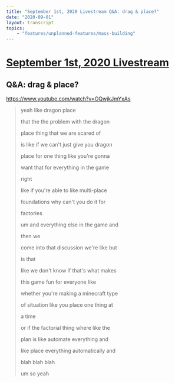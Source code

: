 ```yaml
---
title: "September 1st, 2020 Livestream Q&A: drag & place?"
date: "2020-09-01"
layout: transcript
topics:
    - "features/unplanned-features/mass-building"
---
```

# [September 1st, 2020 Livestream](../2020-09-01.md)
## Q&A: drag & place?
https://www.youtube.com/watch?v=OQwjkJmYxAs
> yeah like dragon place
> 
> that the the problem with the dragon
> 
> place thing that we are scared of
> 
> is like if we can't just give you dragon
> 
> place for one thing like you're gonna
> 
> want that for everything in the game
> 
> right
> 
> like if you're able to like multi-place
> 
> foundations why can't you do it for
> 
> factories
> 
> um and everything else in the game and
> 
> then we
> 
> come into that discussion we're like but
> 
> is that
> 
> like we don't know if that's what makes
> 
> this game fun for everyone like
> 
> whether you're making a minecraft type
> 
> of situation like you place one thing at
> 
> a time
> 
> or if the factorial thing where like the
> 
> plan is like automate everything and
> 
> like place everything automatically and
> 
> blah blah blah
> 
> um so yeah
> 
